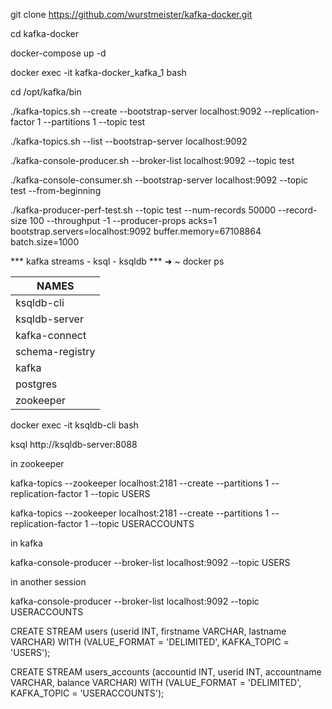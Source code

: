 git clone https://github.com/wurstmeister/kafka-docker.git

cd kafka-docker

docker-compose up -d

docker exec -it kafka-docker_kafka_1 bash

cd /opt/kafka/bin


./kafka-topics.sh --create --bootstrap-server localhost:9092 --replication-factor 1 --partitions 1 --topic test

./kafka-topics.sh --list --bootstrap-server localhost:9092

./kafka-console-producer.sh --broker-list localhost:9092 --topic test

./kafka-console-consumer.sh --bootstrap-server localhost:9092 --topic test --from-beginning

./kafka-producer-perf-test.sh   --topic test   --num-records 50000   --record-size 100   --throughput -1   --producer-props acks=1   bootstrap.servers=localhost:9092   buffer.memory=67108864   batch.size=1000

*** kafka streams - ksql - ksqldb ***
➜  ~ docker ps

| __NAMES__ |
|--------------|
| ksqldb-cli |
| ksqldb-server |
| kafka-connect  |
| schema-registry |
| kafka |
| postgres 
| zookeeper |






docker exec -it ksqldb-cli bash

ksql http://ksqldb-server:8088


in zookeeper

kafka-topics --zookeeper localhost:2181 --create --partitions 1 --replication-factor 1 --topic USERS

kafka-topics --zookeeper localhost:2181 --create --partitions 1 --replication-factor 1 --topic USERACCOUNTS

in kafka

kafka-console-producer --broker-list localhost:9092 --topic USERS

in another session

kafka-console-producer --broker-list localhost:9092 --topic USERACCOUNTS

CREATE STREAM users (userid INT, firstname VARCHAR, lastname VARCHAR)  WITH (VALUE_FORMAT = 'DELIMITED', KAFKA_TOPIC = 'USERS');

CREATE STREAM users_accounts (accountid INT, userid INT, accountname VARCHAR, balance VARCHAR)  WITH (VALUE_FORMAT = 'DELIMITED', KAFKA_TOPIC = 'USERACCOUNTS');

